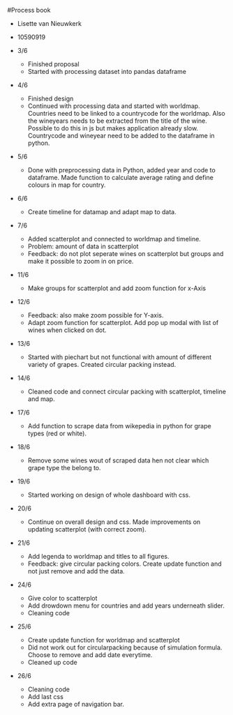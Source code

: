 #Process book 
* Lisette van Nieuwkerk
* 10590919

* 3/6
    * Finished proposal
    * Started with processing dataset into pandas dataframe

* 4/6
    * Finished design
    * Continued with processing data and started with worldmap. Countries need to be linked to a countrycode for the worldmap. Also the wineyears needs to be extracted from the title of the wine. Possible to do this in js but makes application already slow. Countrycode and wineyear need to be added to the dataframe in python.

* 5/6
    * Done with preprocessing data in Python, added year and code to dataframe. Made function to calculate average rating and define colours in map for country. 

* 6/6
    * Create timeline for datamap and adapt map to data.

* 7/6
    * Added scatterplot and connected to worldmap and timeline. 
    * Problem: amount of data in scatterplot
    * Feedback: do not plot seperate wines on scatterplot but groups and make it possible to zoom in on price.

* 11/6
    * Make groups for scatterplot and add zoom function for x-Axis

* 12/6
    * Feedback: also make zoom possible for Y-axis.
    * Adapt zoom function for scatterplot. Add pop up modal with list of wines when clicked on dot.

* 13/6
    * Started with piechart but not functional with amount of different variety of grapes. Created circular packing instead.

* 14/6
    * Cleaned code and connect circular packing with scatterplot, timeline and map.

* 17/6
    * Add function to scrape data from wikepedia in python for grape types (red or white).

* 18/6
    * Remove some wines wout of scraped data hen not clear which grape type the belong to.

* 19/6
    * Started working on design of whole dashboard with css.

* 20/6
    * Continue on overall design and css. Made improvements on updating scatterplot (with correct zoom).

* 21/6
    * Add legenda to worldmap and titles to all figures. 
    * Feedback: give circular packing colors. Create update function and not just remove and add the data.

* 24/6
    * Give color to scatterplot
    * Add drowdown menu for countries and add years underneath slider.
    * Cleaning code

* 25/6
    * Create update function for worldmap and scatterplot
    * Did not work out for circularpacking because of simulation formula. Choose to remove and add date everytime.
    * Cleaned up code

* 26/6
    * Cleaning code
    * Add last css
    * Add extra page of navigation bar.
